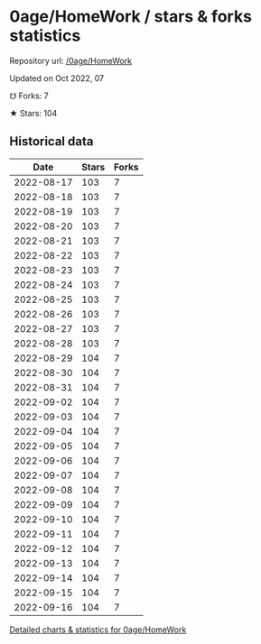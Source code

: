 # 0age/HomeWork / stars & forks statistics

Repository url: [/0age/HomeWork](https://github.com/0age/HomeWork)

Updated on Oct 2022, 07

☋ Forks: 7

★ Stars: 104

## Historical data
| Date | Stars | Forks |
|------|-------|-------|
| 2022-08-17 | 103 | 7 | 
| 2022-08-18 | 103 | 7 | 
| 2022-08-19 | 103 | 7 | 
| 2022-08-20 | 103 | 7 | 
| 2022-08-21 | 103 | 7 | 
| 2022-08-22 | 103 | 7 | 
| 2022-08-23 | 103 | 7 | 
| 2022-08-24 | 103 | 7 | 
| 2022-08-25 | 103 | 7 | 
| 2022-08-26 | 103 | 7 | 
| 2022-08-27 | 103 | 7 | 
| 2022-08-28 | 103 | 7 | 
| 2022-08-29 | 104 | 7 | 
| 2022-08-30 | 104 | 7 | 
| 2022-08-31 | 104 | 7 | 
| 2022-09-02 | 104 | 7 | 
| 2022-09-03 | 104 | 7 | 
| 2022-09-04 | 104 | 7 | 
| 2022-09-05 | 104 | 7 | 
| 2022-09-06 | 104 | 7 | 
| 2022-09-07 | 104 | 7 | 
| 2022-09-08 | 104 | 7 | 
| 2022-09-09 | 104 | 7 | 
| 2022-09-10 | 104 | 7 | 
| 2022-09-11 | 104 | 7 | 
| 2022-09-12 | 104 | 7 | 
| 2022-09-13 | 104 | 7 | 
| 2022-09-14 | 104 | 7 | 
| 2022-09-15 | 104 | 7 | 
| 2022-09-16 | 104 | 7 | 


[Detailed charts & statistics for 0age/HomeWork](https://reviewgithub.com/rep/0age/HomeWork)
